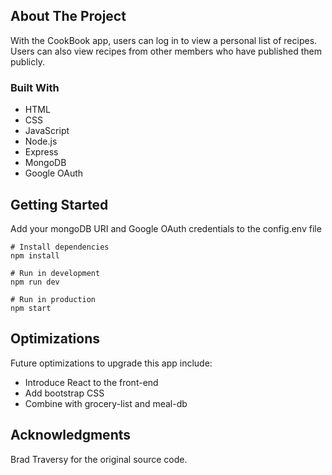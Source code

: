## About The Project

With the CookBook app, users can log in to view a personal list of recipes. Users can also view recipes from other members who have published them publicly.

### Built With

* HTML
* CSS
* JavaScript
* Node.js
* Express
* MongoDB
* Google OAuth


## Getting Started

Add your mongoDB URI and Google OAuth credentials to the config.env file

```
# Install dependencies
npm install

# Run in development
npm run dev

# Run in production
npm start
```


## Optimizations

Future optimizations to upgrade this app include:

* Introduce React to the front-end
* Add bootstrap CSS
* Combine with grocery-list and meal-db


## Acknowledgments

Brad Traversy for the original source code.

